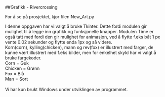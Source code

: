 ##Grafikk - Rivercrossing

For å se på prosjektet, kjør filen New_Art.py

I denne oppgaven har vi valgt å bruke Tkinter. Dette fordi modulen gir mulighet til å legge inn grafikk og funksjonelle knapper. Modulen Time er også tatt med fordi den gir mulighet for animasjon, ved å flytte f.eks båt 1 px vente 0.02 sekunder og flytte enda 1px og så videre.</br>
Korn(corn), kylling(chicken), mann og rev(fox) er illustrert med farger, de kunne vært illustrert med f.eks bilder, men for enkelhet skyld har vi valgt å bruke fargekoder. 
<br>
Corn = Guk<BR>
Chicken = Grønn<BR>
Fox = Blå<br>
Man = Sort<br>
</br>
Vi har kun brukt Windows under utviklingen av programmet. <br>
